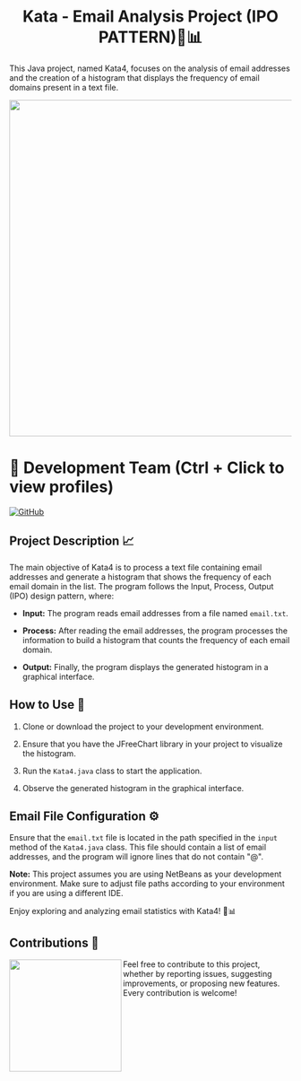 <h1  align="center" >Kata - Email Analysis Project (IPO PATTERN)📧📊</h1>

This Java project, named Kata4, focuses on the analysis of email addresses and the creation of a histogram that displays the frequency of email domains present in a text file.

<p  align="center" >
  <img width="600px"src="https://github.com/AlejandroDavidArzolaSaavedra/Kata-Email-Analysis-Project/assets/90756437/ce0fe7ed-eb78-45f1-9159-575e6a53aa5b">
</p>

# 👥 Development Team (Ctrl + Click to view profiles)

[![GitHub](https://img.shields.io/badge/GitHub-Alejandro%20David%20Arzola%20Saavedra-blue?style=flat-square&logo=github)](https://github.com/AlejandroDavidArzolaSaavedra)

## Project Description 📈

The main objective of Kata4 is to process a text file containing email addresses and generate a histogram that shows the frequency of each email domain in the list. The program follows the Input, Process, Output (IPO) design pattern, where:

- **Input:** The program reads email addresses from a file named `email.txt`.
  
- **Process:** After reading the email addresses, the program processes the information to build a histogram that counts the frequency of each email domain.

- **Output:** Finally, the program displays the generated histogram in a graphical interface.

## How to Use 🚀

1. Clone or download the project to your development environment.

2. Ensure that you have the JFreeChart library in your project to visualize the histogram.

3. Run the `Kata4.java` class to start the application.

4. Observe the generated histogram in the graphical interface.

## Email File Configuration ⚙️

Ensure that the `email.txt` file is located in the path specified in the `input` method of the `Kata4.java` class. This file should contain a list of email addresses, and the program will ignore lines that do not contain "@".

**Note:** This project assumes you are using NetBeans as your development environment. Make sure to adjust file paths according to your environment if you are using a different IDE.

Enjoy exploring and analyzing email statistics with Kata4! 📧📊

## Contributions 🤝
<img align="left" width="200" height="200" src="https://github.com/AlejandroDavidArzolaSaavedra/PAMN_practicas/assets/90756437/1066c948-efb6-45b6-ac18-d81015abf332">
Feel free to contribute to this project, whether by reporting issues, suggesting improvements, or proposing new features. Every contribution is welcome!
